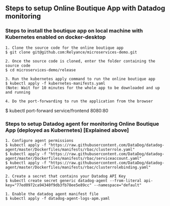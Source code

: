 ## Steps to setup Online Boutique App with Datadog monitoring 

### Steps to install the boutique app on local machine with Kubernetes enabled on docker-desktop

	1. Clone the source code for the online boutique app
	$ git clone git@github.com:Relyance/microservices-demo.git
	
	2. Once the source code is cloned, enter the folder containing the source code
	$ cd microservices-demo/release
	
	3. Run the kubernetes apply command to run the online boutique app
	$ kubectl apply -f kubernetes-manifests.yaml
	(Note: Wait for 10 minutes for the whole app to be downloaded and up and running
	
	4. Do the port-forwarding to run the application from the browser
   $ kubectl port-forward service/frontend 8080:80 


### Steps to setup Datadog agent for monitoring Online Boutique App (deployed as Kubernetes) [Explained above]

	1. Configure agent permissions
	$ kubectl apply -f "https://raw.githubusercontent.com/DataDog/datadog-agent/master/Dockerfiles/manifests/rbac/clusterrole.yaml"
	$ kubectl apply -f "https://raw.githubusercontent.com/DataDog/datadog-agent/master/Dockerfiles/manifests/rbac/serviceaccount.yaml"
	$ kubectl apply -f "https://raw.githubusercontent.com/DataDog/datadog-agent/master/Dockerfiles/manifests/rbac/clusterrolebinding.yaml"
	
	2. Create a secret that contains your Datadog API Key
	$ kubectl create secret generic datadog-agent --from-literal api-key="77ed0972ca94340f9db3fb78ee5e89cc" --namespace="default"
	
	1. Enable the datadog agent manifest file 
	$ kubectl apply -f datadog-agent-logs-apm.yaml
